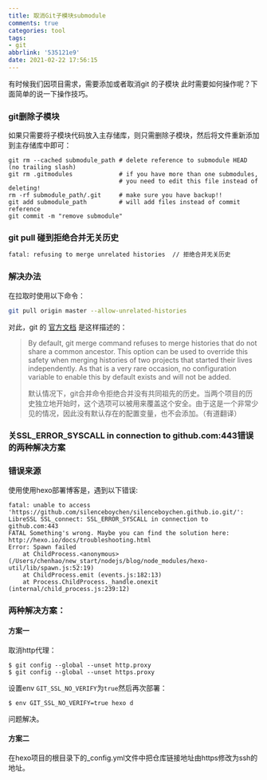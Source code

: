 ```yaml
---
title: 取消Git子模块submodule
comments: true
categories: tool
tags:
- git
abbrlink: '535121e9'
date: 2021-02-22 17:56:15
---
```


有时候我们因项目需求，需要添加或者取消git 的子模块 此时需要如何操作呢？下面简单的说一下操作技巧。
<!--more-->

### git删除子模块

如果只需要将子模块代码放入主存储库，则只需删除子模块，然后将文件重新添加到主存储库中即可：

```shell
git rm --cached submodule_path # delete reference to submodule HEAD (no trailing slash)
git rm .gitmodules             # if you have more than one submodules,
                               # you need to edit this file instead of deleting!
rm -rf submodule_path/.git     # make sure you have backup!!
git add submodule_path         # will add files instead of commit reference
git commit -m "remove submodule"
```

### git pull 碰到拒绝合并无关历史

```bash
fatal: refusing to merge unrelated histories  // 拒绝合并无关历史
```

### 解决办法

在拉取时使用以下命令：

```bash
git pull origin master --allow-unrelated-histories 
```

对此，git 的 [官方文档](https://git-scm.com/docs) 是这样描述的：

> By default, git merge command refuses to merge histories that do not share a common ancestor. This option can be used to override this safety when merging histories of two projects that started their lives independently. As that is a very rare occasion, no configuration variable to enable this by default exists and will not be added.
>
> 默认情况下，git合并命令拒绝合并没有共同祖先的历史。当两个项目的历史独立地开始时，这个选项可以被用来覆盖这个安全。由于这是一个非常少见的情况，因此没有默认存在的配置变量，也不会添加。（有道翻译）

### 关SSL_ERROR_SYSCALL in connection to github.com:443错误的两种解决方案

### 错误来源

使用使用hexo部署博客是，遇到以下错误:

```
fatal: unable to access 'https://github.com/silenceboychen/silenceboychen.github.io.git/': LibreSSL SSL_connect: SSL_ERROR_SYSCALL in connection to github.com:443
FATAL Something's wrong. Maybe you can find the solution here: http://hexo.io/docs/troubleshooting.html
Error: Spawn failed
    at ChildProcess.<anonymous> (/Users/chenhao/new_start/nodejs/blog/node_modules/hexo-util/lib/spawn.js:52:19)
    at ChildProcess.emit (events.js:182:13)
    at Process.ChildProcess._handle.onexit (internal/child_process.js:239:12)
```

### 两种解决方案：

#### 方案一

取消http代理：

```
$ git config --global --unset http.proxy
$ git config --global --unset https.proxy
```

设置env `GIT_SSL_NO_VERIFY`为`true`然后再次部署：

```
$ env GIT_SSL_NO_VERIFY=true hexo d
```

问题解决。

#### 方案二

在hexo项目的根目录下的_config.yml文件中把仓库链接地址由https修改为ssh的地址。